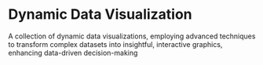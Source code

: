 # Dynamic Data Visualization
A collection of dynamic data visualizations, employing advanced techniques to transform complex datasets into insightful, interactive graphics, enhancing data-driven decision-making
